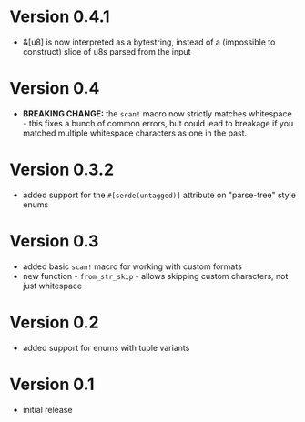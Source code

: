 # Version 0.4.1
 * &[u8] is now interpreted as a bytestring, instead of a (impossible to construct) slice of u8s parsed from the input

# Version 0.4
 * __BREAKING CHANGE:__ the `scan!` macro now strictly matches whitespace - this fixes a bunch of common errors, but could lead to breakage if you matched multiple whitespace characters as one in the past.

# Version 0.3.2
 * added support for the `#[serde(untagged)]` attribute on "parse-tree" style enums 

# Version 0.3
 * added basic `scan!` macro for working with custom formats
 * new function - `from_str_skip` - allows skipping custom characters, not just whitespace

# Version 0.2
 * added support for enums with tuple variants

# Version 0.1
 * initial release